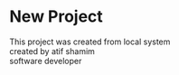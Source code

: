 # New Project
This project was created from local system
<br>
created by atif shamim
<br>
software developer
